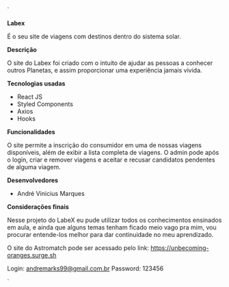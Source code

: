 `



**Labex**

É o seu site de viagens com destinos dentro do sistema solar.

**Descrição**

O site do Labex foi criado com o intuíto de ajudar as pessoas a conhecer outros Planetas, e assim proporcionar uma experiência jamais vivida.

**Tecnologias usadas**

 - React JS
 - Styled Components
 - Axios
 - Hooks
 
 **Funcionalidades**

O site permite a inscrição do consumidor em uma de nossas viagens disponíveis, além de exibir a lista completa de viagens. O admin pode após o login, criar e remover viagens e aceitar e recusar candidatos pendentes de alguma viagem.

**Desenvolvedores**

 - André Vinicius Marques

**Considerações finais**

Nesse projeto do LabeX eu pude utilizar todos os conhecimentos ensinados em aula, e ainda que alguns temas tenham ficado meio vago pra mim, vou procurar entende-los melhor para dar continuidade no meu aprendizado.

O site do Astromatch pode ser acessado pelo link: https://unbecoming-oranges.surge.sh
 
 Login: andremarks99@gmail.com.br
 Password: 123456



`